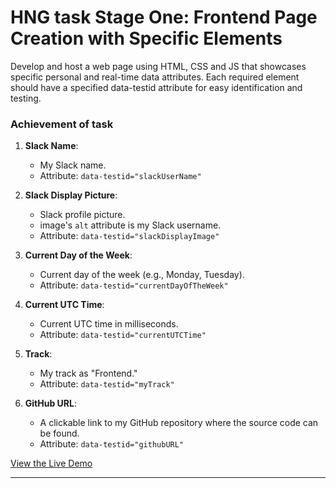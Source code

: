 

# HNG task Stage One: Frontend Page Creation with Specific Elements


Develop and host a web page using HTML, CSS and JS that showcases specific personal and real-time data attributes. Each required element should have a specified data-testid attribute for easy identification and testing.

### Achievement of task

1. **Slack Name**:
   - My Slack name.
   - Attribute: `data-testid="slackUserName"`

2. **Slack Display Picture**:
   - Slack profile picture.
   - image's `alt` attribute is my Slack username.
   - Attribute: `data-testid="slackDisplayImage"`

3. **Current Day of the Week**:
   - Current day of the week (e.g., Monday, Tuesday).
   - Attribute: `data-testid="currentDayOfTheWeek"`

4. **Current UTC Time**:
   - Current UTC time in milliseconds.
   - Attribute: `data-testid="currentUTCTime"`

5. **Track**:
   - My track as "Frontend."
   - Attribute: `data-testid="myTrack"`

6. **GitHub URL**:
   - A clickable link to my GitHub repository where the source code can be found.
   - Attribute: `data-testid="githubURL"`




[View the Live Demo](https://frontend-page-creation.netlify.app/)

---